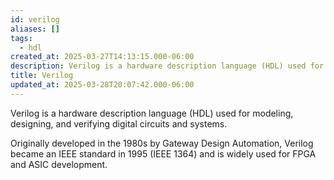 ```yaml
---
id: verilog
aliases: []
tags:
  - hdl
created_at: 2025-03-27T14:13:15.000-06:00
description: Verilog is a hardware description language (HDL) used for modeling, designing, and verifying digital circuits and systems.
title: Verilog
updated_at: 2025-03-28T20:07:42.000-06:00
---
```


Verilog is a hardware description language (HDL) used for modeling, designing, and verifying digital circuits and systems.

Originally developed in the 1980s by Gateway Design Automation, Verilog became an IEEE standard in 1995 (IEEE 1364) and is widely used for FPGA and ASIC development.
